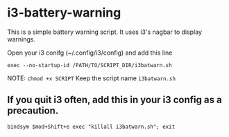 # i3-battery-warning

This is a simple battery warning script. It uses i3's nagbar to display warnings.

Open your i3 conifg (~/.config/i3/config) and add this line

`exec --no-startup-id /PATH/TO/SCRIPT_DIR/i3batwarn.sh`

NOTE: `chmod +x SCRIPT`
Keep the script name `i3batwarn.sh`

## If you quit i3 often, add this in your i3 config as a precaution.
`bindsym $mod+Shift+e exec "killall i3batwarn.sh"; exit`

